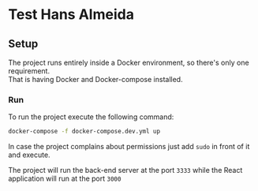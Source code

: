 # Test Hans Almeida

## Setup

The project runs entirely inside a Docker environment, so there's only one requirement.  
That is having Docker and Docker-compose installed.

### Run

To run the project execute the following command:

```sh
docker-compose -f docker-compose.dev.yml up
```

In case the project complains about permissions just add `sudo` in front of it and execute.

The project will run the back-end server at the port `3333` while the React application will run at the port `3000`

